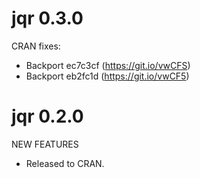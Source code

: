jqr 0.3.0
=========

CRAN fixes:

* Backport ec7c3cf (https://git.io/vwCFS)
* Backport eb2fc1d (https://git.io/vwCF5)

jqr 0.2.0
==============

NEW FEATURES

* Released to CRAN.
